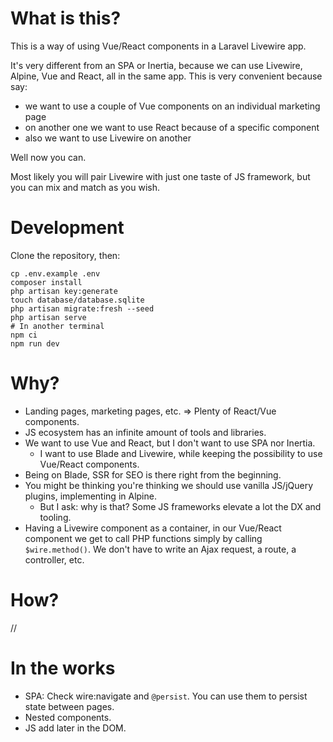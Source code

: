 # What is this?

This is a way of using Vue/React components in a Laravel Livewire app.

It's very different from an SPA or Inertia, because we can use Livewire, Alpine, Vue and React, all in the same app.
This is very convenient because say:
- we want to use a couple of Vue components on an individual marketing page
- on another one we want to use React because of a specific component
- also we want to use Livewire on another

Well now you can.

Most likely you will pair Livewire with just one taste of JS framework, but you can mix and match as you wish.

# Development

Clone the repository, then:
```
cp .env.example .env
composer install
php artisan key:generate
touch database/database.sqlite
php artisan migrate:fresh --seed
php artisan serve
# In another terminal
npm ci
npm run dev
```

# Why?

- Landing pages, marketing pages, etc. => Plenty of React/Vue components.
- JS ecosystem has an infinite amount of tools and libraries.
- We want to use Vue and React, but I don't want to use SPA nor Inertia.
  - I want to use Blade and Livewire, while keeping the possibility to use Vue/React components.
- Being on Blade, SSR for SEO is there right from the beginning.
- You might be thinking you're thinking we should use vanilla JS/jQuery plugins, implementing in Alpine.
  - But I ask: why is that? Some JS frameworks elevate a lot the DX and tooling.
- Having a Livewire component as a container, in our Vue/React component we get to call PHP functions simply by calling `$wire.method()`. We don't have to write an Ajax request, a route, a controller, etc.  

# How?

// 

# In the works

- SPA: Check wire:navigate and `@persist`. You can use them to persist state between pages. 
- Nested components.
- JS add later in the DOM.

